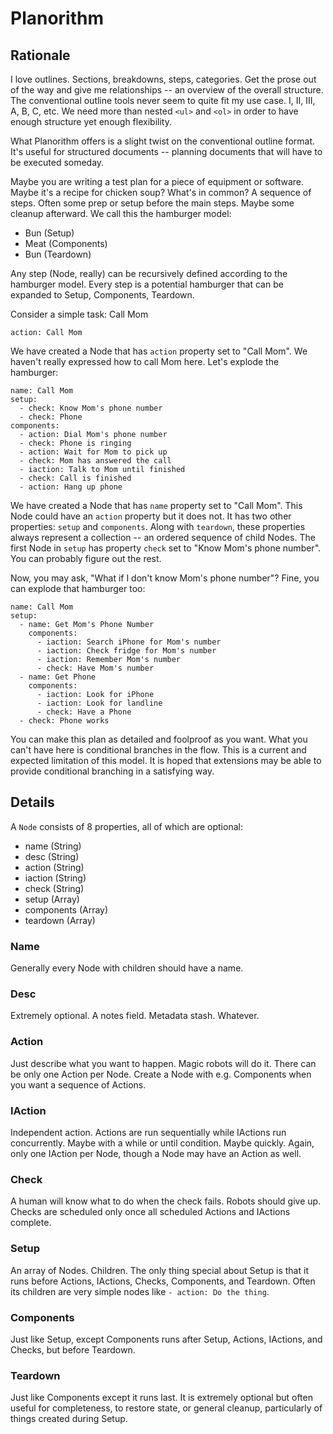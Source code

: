 # Planorithm

## Rationale

I love outlines.  Sections, breakdowns, steps, categories.
Get the prose out of the way and give me relationships --
an overview of the overall structure.  The conventional
outline tools never seem to quite fit my use case.
I, II, III, A, B, C, etc.
We need more than nested `<ul>` and `<ol>` in order to
have enough structure yet enough flexibility.

What Planorithm offers is a slight twist on the conventional
outline format.  It's useful for structured documents --
planning documents that will have to be executed someday.

Maybe you are writing a test plan for a piece of equipment
or software.  Maybe it's a recipe for chicken soup?
What's in common?  A sequence of steps.
Often some prep or setup before the main steps.
Maybe some cleanup afterward.
We call this the hamburger model:

* Bun (Setup)
* Meat (Components)
* Bun (Teardown)

Any step (Node, really) can be recursively defined according
to the hamburger model.
Every step is a potential hamburger that can be expanded to
Setup, Components, Teardown.

Consider a simple task: Call Mom

```
action: Call Mom
```

We have created a Node that has `action` property set to
"Call Mom".  We haven't really expressed how to call Mom
here.  Let's explode the hamburger:

```
name: Call Mom
setup:
  - check: Know Mom's phone number
  - check: Phone
components:
  - action: Dial Mom's phone number
  - check: Phone is ringing
  - action: Wait for Mom to pick up
  - check: Mom has answered the call
  - iaction: Talk to Mom until finished
  - check: Call is finished
  - action: Hang up phone
```

We have created a Node that has `name` property set to
"Call Mom".
This Node could have an `action` property but it does
not.
It has two other properties: `setup` and `components`.
Along with `teardown`, these properties always
represent a collection -- an ordered sequence of
child Nodes.
The first Node in `setup` has property `check` set to
"Know Mom's phone number".
You can probably figure out the rest.

Now, you may ask, "What if I don't know Mom's phone
number"?  Fine, you can explode that hamburger too:

```
name: Call Mom
setup:
  - name: Get Mom's Phone Number
    components:
      - iaction: Search iPhone for Mom's number
      - iaction: Check fridge for Mom's number
      - iaction: Remember Mom's number
      - check: Have Mom's number
  - name: Get Phone
    components:
      - iaction: Look for iPhone
      - iaction: Look for landline
      - check: Have a Phone
  - check: Phone works
```

You can make this plan as detailed and foolproof
as you want.
What you can't have here is conditional branches
in the flow.
This is a current and expected limitation of
this model.
It is hoped that extensions may be able to
provide conditional branching in a satisfying
way.

## Details

A `Node` consists of 8 properties, all of which are
optional:

* name (String)
* desc (String)
* action (String)
* iaction (String)
* check (String)
* setup (Array)
* components (Array)
* teardown (Array)

### Name

Generally every Node with children should have a name.

### Desc

Extremely optional.  A notes field.  Metadata stash. Whatever.

### Action

Just describe what you want to happen.  Magic robots will do it.
There can be only one Action per Node.  Create a Node with e.g.
Components when you want a sequence of Actions.

### IAction

Independent action.  Actions are run sequentially while
IActions run concurrently.  Maybe with a while or until
condition.  Maybe quickly.  Again, only one IAction per
Node, though a Node may have an Action as well.

### Check

A human will know what to do when the check fails.  Robots
should give up.  Checks are scheduled only once all
scheduled Actions and IActions complete.

### Setup

An array of Nodes.  Children.  The only thing special about
Setup is that it runs before Actions, IActions, Checks,
Components, and Teardown.  Often its children are very
simple nodes like `- action: Do the thing`.

### Components

Just like Setup, except Components runs after Setup, Actions,
IActions, and Checks, but before Teardown.

### Teardown

Just like Components except it runs last.  It is extremely
optional but often useful for completeness, to restore
state, or general cleanup, particularly of things created
during Setup.
